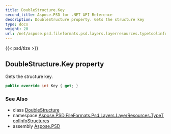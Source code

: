 ```yaml
---
title: DoubleStructure.Key
second_title: Aspose.PSD for .NET API Reference
description: DoubleStructure property. Gets the structure key
type: docs
weight: 20
url: /net/aspose.psd.fileformats.psd.layers.layerresources.typetoolinfostructures/doublestructure/key/
---
```

{{< psd/tize >}}
## DoubleStructure.Key property

Gets the structure key.

```csharp
public override int Key { get; }
```

### See Also

* class [DoubleStructure](../)
* namespace [Aspose.PSD.FileFormats.Psd.Layers.LayerResources.TypeToolInfoStructures](../../doublestructure/)
* assembly [Aspose.PSD](../../../)


